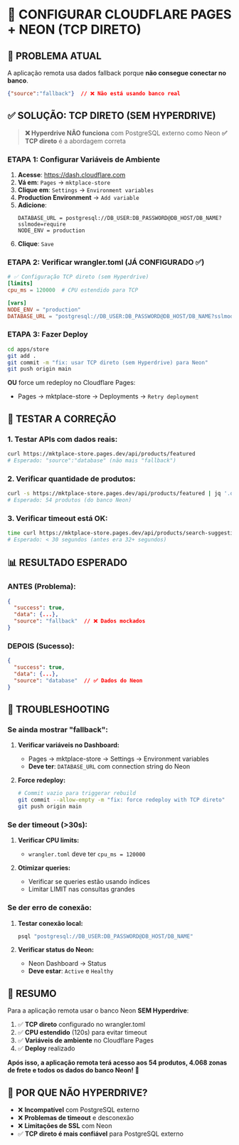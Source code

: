 # 🚀 CONFIGURAR CLOUDFLARE PAGES + NEON (TCP DIRETO)

## 🚨 **PROBLEMA ATUAL**
A aplicação remota usa dados fallback porque **não consegue conectar no banco**.

```json
{"source":"fallback"}  // ❌ Não está usando banco real
```

## ✅ **SOLUÇÃO: TCP DIRETO (SEM HYPERDRIVE)**

> **❌ Hyperdrive NÃO funciona** com PostgreSQL externo como Neon
> **✅ TCP direto** é a abordagem correta

### **ETAPA 1: Configurar Variáveis de Ambiente**

1. **Acesse**: https://dash.cloudflare.com
2. **Vá em**: `Pages` → `mktplace-store`
3. **Clique em**: `Settings` → `Environment variables`
4. **Production Environment** → `Add variable`
5. **Adicione**:
   ```
   DATABASE_URL = postgresql://DB_USER:DB_PASSWORD@DB_HOST/DB_NAME?sslmode=require
   NODE_ENV = production
   ```
6. **Clique**: `Save`

### **ETAPA 2: Verificar wrangler.toml (JÁ CONFIGURADO ✅)**

```toml
# ✅ Configuração TCP direto (sem Hyperdrive)
[limits]
cpu_ms = 120000  # CPU estendido para TCP

[vars]
NODE_ENV = "production"
DATABASE_URL = "postgresql://DB_USER:DB_PASSWORD@DB_HOST/DB_NAME?sslmode=require"
```

### **ETAPA 3: Fazer Deploy**

```bash
cd apps/store
git add .
git commit -m "fix: usar TCP direto (sem Hyperdrive) para Neon"
git push origin main
```

**OU** force um redeploy no Cloudflare Pages:
- Pages → mktplace-store → Deployments → `Retry deployment`

## 🧪 **TESTAR A CORREÇÃO**

### **1. Testar APIs com dados reais:**
```bash
curl https://mktplace-store.pages.dev/api/products/featured
# Esperado: "source":"database" (não mais "fallback")
```

### **2. Verificar quantidade de produtos:**
```bash
curl -s https://mktplace-store.pages.dev/api/products/featured | jq '.data.products | length'
# Esperado: 54 produtos (do banco Neon)
```

### **3. Verificar timeout está OK:**
```bash
time curl https://mktplace-store.pages.dev/api/products/search-suggestions
# Esperado: < 30 segundos (antes era 32+ segundos)
```

## 📊 **RESULTADO ESPERADO**

### ANTES (Problema):
```json
{
  "success": true,
  "data": {...},
  "source": "fallback"  // ❌ Dados mockados
}
```

### DEPOIS (Sucesso):
```json
{
  "success": true,
  "data": {...},
  "source": "database"  // ✅ Dados do Neon
}
```

## 🚨 **TROUBLESHOOTING**

### **Se ainda mostrar "fallback":**

1. **Verificar variáveis no Dashboard:**
   - Pages → mktplace-store → Settings → Environment variables
   - **Deve ter**: `DATABASE_URL` com connection string do Neon

2. **Force redeploy:**
   ```bash
   # Commit vazio para triggerar rebuild
   git commit --allow-empty -m "fix: force redeploy with TCP direto"
   git push origin main
   ```

### **Se der timeout (>30s):**

1. **Verificar CPU limits:**
   - `wrangler.toml` deve ter `cpu_ms = 120000`

2. **Otimizar queries:**
   - Verificar se queries estão usando índices
   - Limitar LIMIT nas consultas grandes

### **Se der erro de conexão:**

1. **Testar conexão local:**
   ```bash
   psql "postgresql://DB_USER:DB_PASSWORD@DB_HOST/DB_NAME"
   ```

2. **Verificar status do Neon:**
   - Neon Dashboard → Status
   - **Deve estar**: `Active` e `Healthy`

## 🎯 **RESUMO**

Para a aplicação remota usar o banco Neon **SEM Hyperdrive**:

1. ✅ **TCP direto** configurado no wrangler.toml
2. ✅ **CPU estendido** (120s) para evitar timeout
3. ✅ **Variáveis de ambiente** no Cloudflare Pages
4. ✅ **Deploy** realizado

**Após isso, a aplicação remota terá acesso aos 54 produtos, 4.068 zonas de frete e todos os dados do banco Neon!** 🎉

## 🔧 **POR QUE NÃO HYPERDRIVE?**

- ❌ **Incompatível** com PostgreSQL externo
- ❌ **Problemas de timeout** e desconexão 
- ❌ **Limitações de SSL** com Neon
- ✅ **TCP direto é mais confiável** para PostgreSQL externo 
